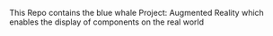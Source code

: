 This Repo contains the blue whale Project: Augmented Reality which enables the display of components on the real world
